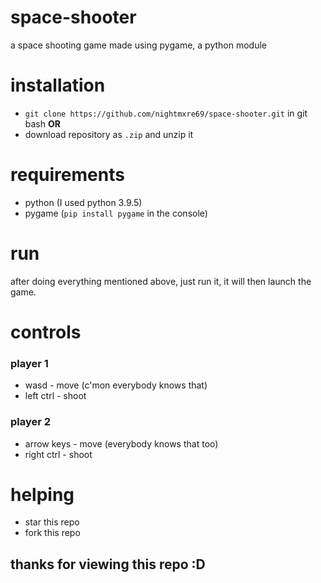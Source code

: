 # space-shooter
a space shooting game made using pygame, a python module

# installation
- `git clone https://github.com/nightmxre69/space-shooter.git` in git bash **OR**
- download repository as `.zip` and unzip it

# requirements
- python (I used python 3.9.5)
- pygame (`pip install pygame` in the console)

# run
after doing everything mentioned above, just run it, it will then launch the game.

# controls

### player 1 
- wasd - move (c'mon everybody knows that)
- left ctrl - shoot

### player 2 
- arrow keys - move (everybody knows that too)
- right ctrl - shoot

# helping
- star this repo
- fork this repo

## thanks for viewing this repo :D

